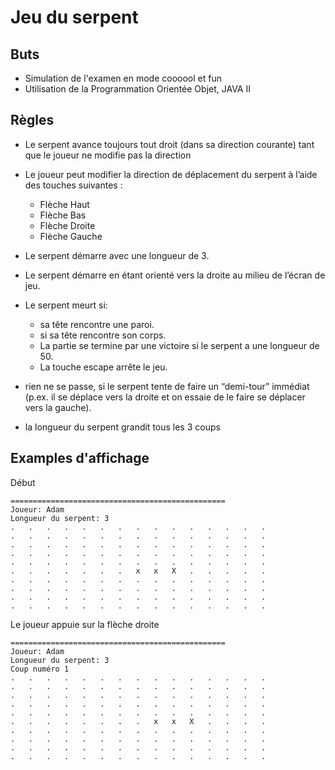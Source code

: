 # Jeu du serpent

## Buts

* Simulation de l'examen en mode coooool et fun
* Utilisation de la Programmation Orientée Objet, JAVA II

## Règles

* Le serpent avance toujours tout droit (dans sa direction courante) tant
  que le joueur ne modifie pas la direction
* Le joueur peut modifier la direction de déplacement du serpent à l’aide
  des touches suivantes :
  * Flèche Haut
  * Flèche Bas 
  * Flèche Droite 
  * Flèche Gauche
* Le serpent démarre avec une longueur de 3.
* Le serpent démarre en étant orienté vers la droite au milieu de l’écran de
    jeu.    
* Le serpent meurt si:
  * sa tête rencontre une paroi.
  * si sa tête rencontre son corps.
  * La partie se termine par une victoire si le serpent a une longueur de 50.
  * La touche escape arrête le jeu.

* rien ne se passe, si le serpent tente de faire un “demi-tour” immédiat (p.ex. il se déplace
  vers la droite et on essaie de le faire se déplacer vers la gauche).

* la longueur du serpent grandit tous les 3 coups

## Examples d'affichage

Début
```(text)
================================================
Joueur: Adam
Longueur du serpent: 3
.	.	.	.	.	.	.	.	.	.	.	.	.	.	.	
.	.	.	.	.	.	.	.	.	.	.	.	.	.	.	
.	.	.	.	.	.	.	.	.	.	.	.	.	.	.	
.	.	.	.	.	.	.	.	.	.	.	.	.	.	.	
.	.	.	.	.	.	.	.	.	.	.	.	.	.	.	
.	.	.	.	.	.	.	x	x	X	.	.	.	.	.	
.	.	.	.	.	.	.	.	.	.	.	.	.	.	.	
.	.	.	.	.	.	.	.	.	.	.	.	.	.	.	
.	.	.	.	.	.	.	.	.	.	.	.	.	.	.	
.	.	.	.	.	.	.	.	.	.	.	.	.	.	.
```
Le joueur appuie sur la flèche droite
```(text)
================================================
Joueur: Adam
Longueur du serpent: 3
Coup numéro 1
.	.	.	.	.	.	.	.	.	.	.	.	.	.	.	
.	.	.	.	.	.	.	.	.	.	.	.	.	.	.	
.	.	.	.	.	.	.	.	.	.	.	.	.	.	.	
.	.	.	.	.	.	.	.	.	.	.	.	.	.	.	
.	.	.	.	.	.	.	.	.	.	.	.	.	.	.	
.	.	.	.	.	.	.	.	x	x	X	.	.	.	.	
.	.	.	.	.	.	.	.	.	.	.	.	.	.	.	
.	.	.	.	.	.	.	.	.	.	.	.	.	.	.	
.	.	.	.	.	.	.	.	.	.	.	.	.	.	.	
.	.	.	.	.	.	.	.	.	.	.	.	.	.	.
```


